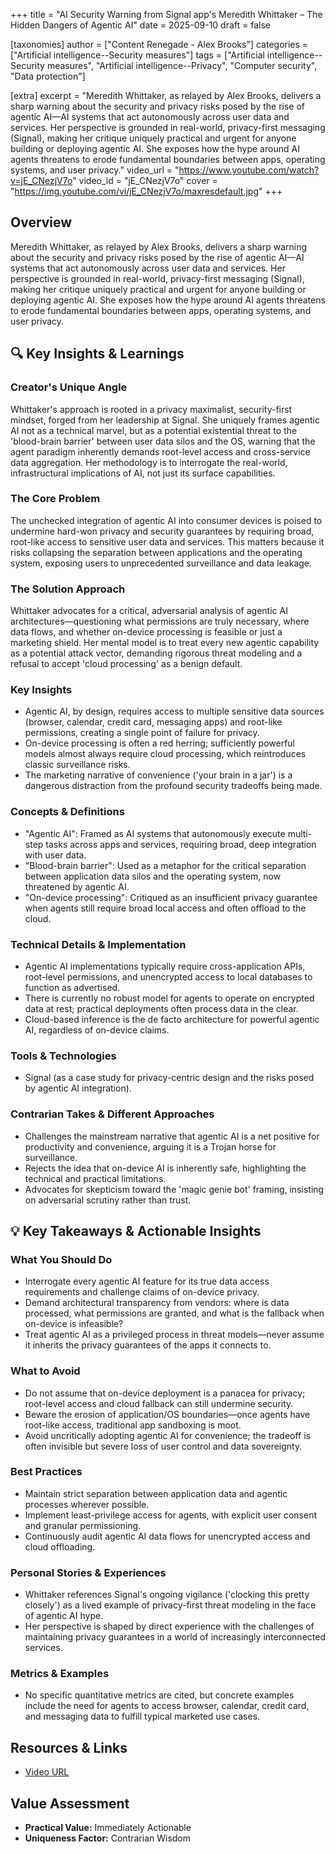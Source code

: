 +++
title = "AI Security Warning from Signal app's Meredith Whittaker – The Hidden Dangers of Agentic AI"
date = 2025-09-10
draft = false

[taxonomies]
author = ["Content Renegade - Alex Brooks"]
categories = ["Artificial intelligence--Security measures"]
tags = ["Artificial intelligence--Security measures", "Artificial intelligence--Privacy", "Computer security", "Data protection"]

[extra]
excerpt = "Meredith Whittaker, as relayed by Alex Brooks, delivers a sharp warning about the security and privacy risks posed by the rise of agentic AI—AI systems that act autonomously across user data and services. Her perspective is grounded in real-world, privacy-first messaging (Signal), making her critique uniquely practical and urgent for anyone building or deploying agentic AI. She exposes how the hype around AI agents threatens to erode fundamental boundaries between apps, operating systems, and user privacy."
video_url = "https://www.youtube.com/watch?v=jE_CNezjV7o"
video_id = "jE_CNezjV7o"
cover = "https://img.youtube.com/vi/jE_CNezjV7o/maxresdefault.jpg"
+++

## Overview

Meredith Whittaker, as relayed by Alex Brooks, delivers a sharp warning about the security and privacy risks posed by the rise of agentic AI—AI systems that act autonomously across user data and services. Her perspective is grounded in real-world, privacy-first messaging (Signal), making her critique uniquely practical and urgent for anyone building or deploying agentic AI. She exposes how the hype around AI agents threatens to erode fundamental boundaries between apps, operating systems, and user privacy.

## 🔍 Key Insights & Learnings

### Creator's Unique Angle
Whittaker's approach is rooted in a privacy maximalist, security-first mindset, forged from her leadership at Signal. She uniquely frames agentic AI not as a technical marvel, but as a potential existential threat to the 'blood-brain barrier' between user data silos and the OS, warning that the agent paradigm inherently demands root-level access and cross-service data aggregation. Her methodology is to interrogate the real-world, infrastructural implications of AI, not just its surface capabilities.

### The Core Problem
The unchecked integration of agentic AI into consumer devices is poised to undermine hard-won privacy and security guarantees by requiring broad, root-like access to sensitive user data and services. This matters because it risks collapsing the separation between applications and the operating system, exposing users to unprecedented surveillance and data leakage.

### The Solution Approach
Whittaker advocates for a critical, adversarial analysis of agentic AI architectures—questioning what permissions are truly necessary, where data flows, and whether on-device processing is feasible or just a marketing shield. Her mental model is to treat every new agentic capability as a potential attack vector, demanding rigorous threat modeling and a refusal to accept 'cloud processing' as a benign default.

### Key Insights
- Agentic AI, by design, requires access to multiple sensitive data sources (browser, calendar, credit card, messaging apps) and root-like permissions, creating a single point of failure for privacy.
- On-device processing is often a red herring; sufficiently powerful models almost always require cloud processing, which reintroduces classic surveillance risks.
- The marketing narrative of convenience ('your brain in a jar') is a dangerous distraction from the profound security tradeoffs being made.

### Concepts & Definitions
- "Agentic AI": Framed as AI systems that autonomously execute multi-step tasks across apps and services, requiring broad, deep integration with user data.
- "Blood-brain barrier": Used as a metaphor for the critical separation between application data silos and the operating system, now threatened by agentic AI.
- "On-device processing": Critiqued as an insufficient privacy guarantee when agents still require broad local access and often offload to the cloud.

### Technical Details & Implementation
- Agentic AI implementations typically require cross-application APIs, root-level permissions, and unencrypted access to local databases to function as advertised.
- There is currently no robust model for agents to operate on encrypted data at rest; practical deployments often process data in the clear.
- Cloud-based inference is the de facto architecture for powerful agentic AI, regardless of on-device claims.

### Tools & Technologies
- Signal (as a case study for privacy-centric design and the risks posed by agentic AI integration).

### Contrarian Takes & Different Approaches
- Challenges the mainstream narrative that agentic AI is a net positive for productivity and convenience, arguing it is a Trojan horse for surveillance.
- Rejects the idea that on-device AI is inherently safe, highlighting the technical and practical limitations.
- Advocates for skepticism toward the 'magic genie bot' framing, insisting on adversarial scrutiny rather than trust.

## 💡 Key Takeaways & Actionable Insights

### What You Should Do
- Interrogate every agentic AI feature for its true data access requirements and challenge claims of on-device privacy.
- Demand architectural transparency from vendors: where is data processed, what permissions are granted, and what is the fallback when on-device is infeasible?
- Treat agentic AI as a privileged process in threat models—never assume it inherits the privacy guarantees of the apps it connects to.

### What to Avoid
- Do not assume that on-device deployment is a panacea for privacy; root-level access and cloud fallback can still undermine security.
- Beware the erosion of application/OS boundaries—once agents have root-like access, traditional app sandboxing is moot.
- Avoid uncritically adopting agentic AI for convenience; the tradeoff is often invisible but severe loss of user control and data sovereignty.

### Best Practices
- Maintain strict separation between application data and agentic processes wherever possible.
- Implement least-privilege access for agents, with explicit user consent and granular permissioning.
- Continuously audit agentic AI data flows for unencrypted access and cloud offloading.

### Personal Stories & Experiences
- Whittaker references Signal's ongoing vigilance ('clocking this pretty closely') as a lived example of privacy-first threat modeling in the face of agentic AI hype.
- Her perspective is shaped by direct experience with the challenges of maintaining privacy guarantees in a world of increasingly interconnected services.

### Metrics & Examples
- No specific quantitative metrics are cited, but concrete examples include the need for agents to access browser, calendar, credit card, and messaging data to fulfill typical marketed use cases.

## Resources & Links

- [Video URL](https://www.youtube.com/watch?v=jE_CNezjV7o)

## Value Assessment
- **Practical Value:** Immediately Actionable
- **Uniqueness Factor:** Contrarian Wisdom

